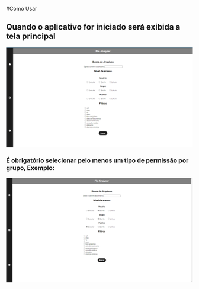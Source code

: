 #Como Usar

## Quando o aplicativo for iniciado será exibida a tela principal
![alt initalPage](/readmeFiles/initialPage.png)

### É obrigatório selecionar pelo menos um tipo de permissão por grupo, Exemplo:
![alt permissions](/readmeFiles/exPermissions.png)